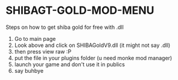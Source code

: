 # SHIBAGT-GOLD-MOD-MENU
Steps on how to get shiba gold for free with .dll
1. Go to main page
2. Look above and click on SHIBAGoldV9.dll (it might not say .dll)
3. then press view raw :P
4. put the file in your plugins folder (u need monke mod manager)
5. launch your game and don't use it in publics
6. say buhbye
